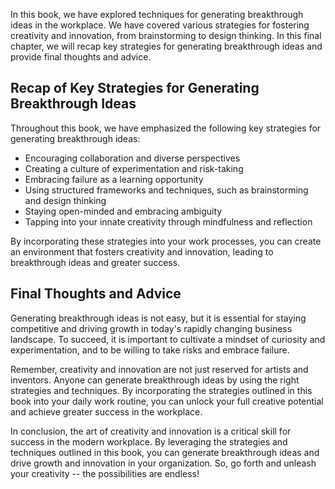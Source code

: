 
In this book, we have explored techniques for generating breakthrough ideas in the workplace. We have covered various strategies for fostering creativity and innovation, from brainstorming to design thinking. In this final chapter, we will recap key strategies for generating breakthrough ideas and provide final thoughts and advice.

Recap of Key Strategies for Generating Breakthrough Ideas
---------------------------------------------------------

Throughout this book, we have emphasized the following key strategies for generating breakthrough ideas:

* Encouraging collaboration and diverse perspectives
* Creating a culture of experimentation and risk-taking
* Embracing failure as a learning opportunity
* Using structured frameworks and techniques, such as brainstorming and design thinking
* Staying open-minded and embracing ambiguity
* Tapping into your innate creativity through mindfulness and reflection

By incorporating these strategies into your work processes, you can create an environment that fosters creativity and innovation, leading to breakthrough ideas and greater success.

Final Thoughts and Advice
-------------------------

Generating breakthrough ideas is not easy, but it is essential for staying competitive and driving growth in today's rapidly changing business landscape. To succeed, it is important to cultivate a mindset of curiosity and experimentation, and to be willing to take risks and embrace failure.

Remember, creativity and innovation are not just reserved for artists and inventors. Anyone can generate breakthrough ideas by using the right strategies and techniques. By incorporating the strategies outlined in this book into your daily work routine, you can unlock your full creative potential and achieve greater success in the workplace.

In conclusion, the art of creativity and innovation is a critical skill for success in the modern workplace. By leveraging the strategies and techniques outlined in this book, you can generate breakthrough ideas and drive growth and innovation in your organization. So, go forth and unleash your creativity -- the possibilities are endless!